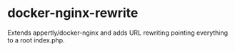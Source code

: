 # docker-nginx-rewrite
Extends appertly/docker-nginx and adds URL rewriting pointing everything to a root index.php.
